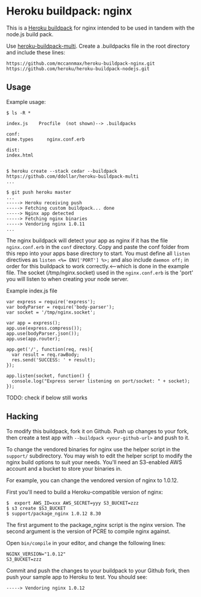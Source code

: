Heroku buildpack: nginx
=======================

This is a [Heroku buildpack](http://devcenter.heroku.com/articles/buildpack)
for nginx intended to be used in tandem with the node.js build pack.

Use [heroku-buildpack-multi](https://github.com/ddollar/heroku-buildpack-multi). Create a .buildpacks file in the root directory and include these lines:
```
https://github.com/mccannmax/heroku-buildpack-nginx.git
https://github.com/heroku/heroku-buildpack-nodejs.git
```


Usage
-----

Example usage:

    $ ls -R *

    index.js    Procfile  (not shown)--> .buildpacks

    conf:
    mime.types     nginx.conf.erb

    dist:
    index.html


    $ heroku create --stack cedar --buildpack https://github.com/ddollar/heroku-buildpack-multi
    ...

    $ git push heroku master
    ...
    -----> Heroku receiving push
    -----> Fetching custom buildpack... done
    -----> Nginx app detected
    -----> Fetching nginx binaries
    -----> Vendoring nginx 1.0.11
    ...


The nginx buildpack will detect your app as nginx if it has the file `nginx.conf.erb` in the `conf` directory.  Copy and paste the conf folder from this repo into your apps base directory to start. You must define all `listen`
directives as `listen <%= ENV['PORT'] %>;` and also include `daemon off;` in
order for this buildpack to work correctly.<--which is done in the example file.  The socket (/tmp/nginx.socket) used in the `nginx.conf.erb` is the 'port' you will listen to when creating your node server.

Example index.js file
```
var express = require('express');
var bodyParser = require('body-parser');
var socket = '/tmp/nginx.socket';

var app = express();
app.use(express.compress());
app.use(bodyParser.json());
app.use(app.router);

app.get('/', function(req, res){
  var result = req.rawBody;
  res.send('SUCCESS: ' + result);
});

app.listen(socket, function() {
  console.log("Express server listening on port/socket: " + socket);
});

```


TODO: check if below still works

Hacking 
-------

To modify this buildpack, fork it on Github. Push up changes to your fork, then
create a test app with `--buildpack <your-github-url>` and push to it.

To change the vendored binaries for nginx use the helper script in the
`support/` subdirectory. You may wish to edit the helper script to modify
the nginx build options to suit your needs. You'll need an S3-enabled
AWS account and a bucket to store your binaries in.

For example, you can change the vendored version of nginx to 1.0.12.

First you'll need to build a Heroku-compatible version of nginx:

    $  export AWS_ID=xxx AWS_SECRET=yyy S3_BUCKET=zzz
    $ s3 create $S3_BUCKET
    $ support/package_nginx 1.0.12 8.30

The first argument to the package_nginx script is the nginx version. The
second argument is the version of PCRE to compile nginx against.

Open `bin/compile` in your editor, and change the following lines:

    NGINX_VERSION="1.0.12"
    S3_BUCKET=zzz

Commit and push the changes to your buildpack to your Github fork, then push
your sample app to Heroku to test. You should see:

    -----> Vendoring nginx 1.0.12
